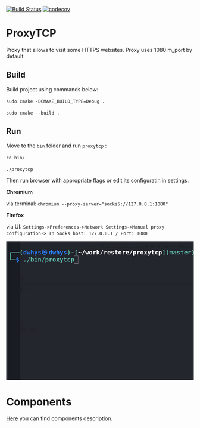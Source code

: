 [![Build Status](https://travis-ci.com/vizhyk/proxytcp.svg?branch=master)](https://travis-ci.com/vizhyk/proxytcp)
[![codecov](https://codecov.io/gh/vizhyk/proxytcp/branch/master/graph/badge.svg?token=EYQIQRX3CS)](https://codecov.io/gh/vizhyk/proxytcp)

# ProxyTCP
Proxy that allows to visit some HTTPS websites.
Proxy uses 1080 m_port by default
## Build

Build project using commands below:

`sudo cmake -DCMAKE_BUILD_TYPE=Debug .`

`sudo cmake --build .`

## Run

Move to the `bin` folder and run `proxytcp` :

`cd bin/`

`./proxytcp`

Then run browser with appropriate flags or edit its configuratin in settings.

__Chromium__

via terminal: `chromium --proxy-server="socks5://127.0.0.1:1080"  `

__Firefox__

via UI: `Settings->Preferences->Network Settings->Manual proxy configuration-> In Socks host: 127.0.0.1 / Port: 1080`

![](readme-img/output.gif)


# Components
[Here](Components.md) you can find components description.


